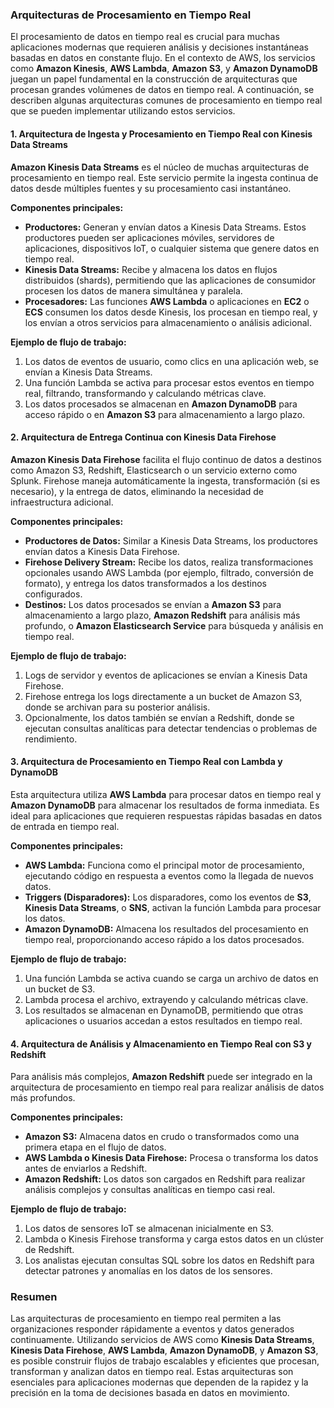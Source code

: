 ### Arquitecturas de Procesamiento en Tiempo Real

El procesamiento de datos en tiempo real es crucial para muchas aplicaciones modernas que requieren análisis y decisiones instantáneas basadas en datos en constante flujo. En el contexto de AWS, los servicios como **Amazon Kinesis**, **AWS Lambda**, **Amazon S3**, y **Amazon DynamoDB** juegan un papel fundamental en la construcción de arquitecturas que procesan grandes volúmenes de datos en tiempo real. A continuación, se describen algunas arquitecturas comunes de procesamiento en tiempo real que se pueden implementar utilizando estos servicios.

#### 1. Arquitectura de Ingesta y Procesamiento en Tiempo Real con Kinesis Data Streams

**Amazon Kinesis Data Streams** es el núcleo de muchas arquitecturas de procesamiento en tiempo real. Este servicio permite la ingesta continua de datos desde múltiples fuentes y su procesamiento casi instantáneo.

**Componentes principales:**
- **Productores:** Generan y envían datos a Kinesis Data Streams. Estos productores pueden ser aplicaciones móviles, servidores de aplicaciones, dispositivos IoT, o cualquier sistema que genere datos en tiempo real.
- **Kinesis Data Streams:** Recibe y almacena los datos en flujos distribuidos (shards), permitiendo que las aplicaciones de consumidor procesen los datos de manera simultánea y paralela.
- **Procesadores:** Las funciones **AWS Lambda** o aplicaciones en **EC2** o **ECS** consumen los datos desde Kinesis, los procesan en tiempo real, y los envían a otros servicios para almacenamiento o análisis adicional.

**Ejemplo de flujo de trabajo:**
1. Los datos de eventos de usuario, como clics en una aplicación web, se envían a Kinesis Data Streams.
2. Una función Lambda se activa para procesar estos eventos en tiempo real, filtrando, transformando y calculando métricas clave.
3. Los datos procesados se almacenan en **Amazon DynamoDB** para acceso rápido o en **Amazon S3** para almacenamiento a largo plazo.

#### 2. Arquitectura de Entrega Continua con Kinesis Data Firehose

**Amazon Kinesis Data Firehose** facilita el flujo continuo de datos a destinos como Amazon S3, Redshift, Elasticsearch o un servicio externo como Splunk. Firehose maneja automáticamente la ingesta, transformación (si es necesario), y la entrega de datos, eliminando la necesidad de infraestructura adicional.

**Componentes principales:**
- **Productores de Datos:** Similar a Kinesis Data Streams, los productores envían datos a Kinesis Data Firehose.
- **Firehose Delivery Stream:** Recibe los datos, realiza transformaciones opcionales usando AWS Lambda (por ejemplo, filtrado, conversión de formato), y entrega los datos transformados a los destinos configurados.
- **Destinos:** Los datos procesados se envían a **Amazon S3** para almacenamiento a largo plazo, **Amazon Redshift** para análisis más profundo, o **Amazon Elasticsearch Service** para búsqueda y análisis en tiempo real.

**Ejemplo de flujo de trabajo:**
1. Logs de servidor y eventos de aplicaciones se envían a Kinesis Data Firehose.
2. Firehose entrega los logs directamente a un bucket de Amazon S3, donde se archivan para su posterior análisis.
3. Opcionalmente, los datos también se envían a Redshift, donde se ejecutan consultas analíticas para detectar tendencias o problemas de rendimiento.

#### 3. Arquitectura de Procesamiento en Tiempo Real con Lambda y DynamoDB

Esta arquitectura utiliza **AWS Lambda** para procesar datos en tiempo real y **Amazon DynamoDB** para almacenar los resultados de forma inmediata. Es ideal para aplicaciones que requieren respuestas rápidas basadas en datos de entrada en tiempo real.

**Componentes principales:**
- **AWS Lambda:** Funciona como el principal motor de procesamiento, ejecutando código en respuesta a eventos como la llegada de nuevos datos.
- **Triggers (Disparadores):** Los disparadores, como los eventos de **S3**, **Kinesis Data Streams**, o **SNS**, activan la función Lambda para procesar los datos.
- **Amazon DynamoDB:** Almacena los resultados del procesamiento en tiempo real, proporcionando acceso rápido a los datos procesados.

**Ejemplo de flujo de trabajo:**
1. Una función Lambda se activa cuando se carga un archivo de datos en un bucket de S3.
2. Lambda procesa el archivo, extrayendo y calculando métricas clave.
3. Los resultados se almacenan en DynamoDB, permitiendo que otras aplicaciones o usuarios accedan a estos resultados en tiempo real.

#### 4. Arquitectura de Análisis y Almacenamiento en Tiempo Real con S3 y Redshift

Para análisis más complejos, **Amazon Redshift** puede ser integrado en la arquitectura de procesamiento en tiempo real para realizar análisis de datos más profundos.

**Componentes principales:**
- **Amazon S3:** Almacena datos en crudo o transformados como una primera etapa en el flujo de datos.
- **AWS Lambda o Kinesis Data Firehose:** Procesa o transforma los datos antes de enviarlos a Redshift.
- **Amazon Redshift:** Los datos son cargados en Redshift para realizar análisis complejos y consultas analíticas en tiempo casi real.

**Ejemplo de flujo de trabajo:**
1. Los datos de sensores IoT se almacenan inicialmente en S3.
2. Lambda o Kinesis Firehose transforma y carga estos datos en un clúster de Redshift.
3. Los analistas ejecutan consultas SQL sobre los datos en Redshift para detectar patrones y anomalías en los datos de los sensores.

### Resumen

Las arquitecturas de procesamiento en tiempo real permiten a las organizaciones responder rápidamente a eventos y datos generados continuamente. Utilizando servicios de AWS como **Kinesis Data Streams**, **Kinesis Data Firehose**, **AWS Lambda**, **Amazon DynamoDB**, y **Amazon S3**, es posible construir flujos de trabajo escalables y eficientes que procesan, transforman y analizan datos en tiempo real. Estas arquitecturas son esenciales para aplicaciones modernas que dependen de la rapidez y la precisión en la toma de decisiones basada en datos en movimiento.
